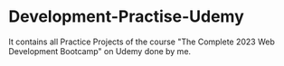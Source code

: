 # Development-Practise-Udemy

It contains all Practice Projects of the course "The Complete 2023 Web Development Bootcamp" on Udemy done by me. 
